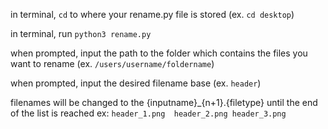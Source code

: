 in terminal, `cd` to where your rename.py file is stored (ex. `cd desktop`)

in terminal, run `python3 rename.py`

when prompted, input the path to the folder which contains the files you want to rename (ex. `/users/username/foldername`)

when prompted, input the desired filename base (ex. `header`)

filenames will be changed to the {inputname}_{n+1}.{filetype} until the end of the list is reached
      ex:
      `header_1.png 
       header_2.png
       header_3.png`
      
